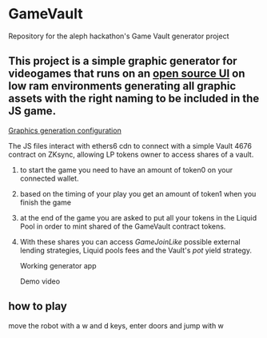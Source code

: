# GameVault
Repository for the aleph hackathon's Game Vault generator project

## This project is a simple graphic generator for videogames that runs on an [open source UI](https://www.comfy.org/) on low ram environments generating all graphic assets with the right naming to be included in the JS game.
[Graphics generation configuration](https://github.com/jilt/GameVault/blob/main/Graph-generator.json)

The JS files interact with ethers6 cdn to connect with a simple Vault 4676 contract on ZKsync, allowing LP tokens owner to access shares of a vault.

1) to start the game you need to have an amount of token0 on your connected wallet.
2) based on the timing of your play you get an amount of token1 when you finish the game
3) at the end of the game you are asked to put all your tokens in the Liquid Pool in order to mint shared of the GameVault contract tokens.
4) With these shares you can access *GameJoinLike* possible external lending strategies, Liquid pools fees and the Vault's *pot* yield strategy.

   Working generator app
   
   Demo video

## how to play
move the robot with a w and d keys, enter doors and jump with w
